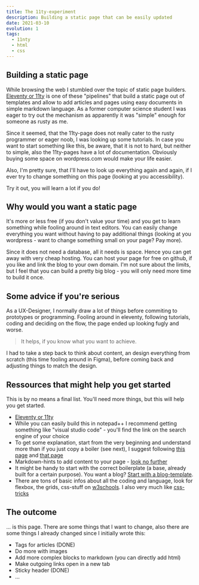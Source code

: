 ```yaml
---
title: The 11ty-experiment
description: Building a static page that can be easily updated
date: 2021-03-10
evolution: 1
tags:
  - 11nty
  - html
  - css
---
```


## Building a static page

While browsing the web I stumbled over the topic of static page builders. [Eleventy or 11ty](https://www.11ty.dev/) is one of these "pipelines" that build a static page out of templates and allow to add articles and pages using easy documents in simple markdown language. 
As a former computer science student I was eager to try out the mechanism as apparently it was "simple" enough for someone as rusty as me. 

Since it seemed, that the 11ty-page does not really cater to the rusty programmer or eager noob, I was looking up some tutorials. In case you want to start something like this, be aware, that it is not to hard, but neither to simple, also the 11ty-pages have a lot of documentation. Obviously buying some space on wordpress.com would make your life easier. 

Also, I'm pretty sure, that I'll have to look up everything again and again, if I ever try to change something on this page (looking at you accessibility).

Try it out, you will learn a lot if you do!

## Why would you want a static page

It's more or less free (if you don't value your time) and you get to learn something while fooling around in text editors. You can easily change everything you want without having to pay additional things (looking at you wordpress - want to change something small on your page? Pay more).

Since it does not need a database, all it needs is space. Hence you can get away with very cheap hosting. You can host your page for free on github, if you like and link the blog to your own domain. I'm not sure about the limits, but I feel that you can build a pretty big blog - you will only need more time to build it once. 

## Some advice if you're serious

As a UX-Designer, I normally draw a lot of things before commiting to prototypes or programming. Fooling around in eleventy, following tutorials, coding and deciding on the flow, the page ended up looking fugly and worse. 

> It helps, if you know what you want to achieve. 

I had to take a step back to think about content, an design everything from scratch (this time fooling around in Figma), before coming back and adjusting things to match the design. 



## Ressources that might help you get started
This is by no means a final list. You'll need more things, but this will help you get started. 

- [Eleventy or 11ty](https://www.11ty.dev/)
- While you can easily build this in notepad++ I recommend getting something like "visual studio code" - you'll find the link on the search engine of your choice
- To get some explanation, start from the very beginning and understand more than if you just copy a boiler (see next), I suggest following [this page](https://tatianamac.com/posts/beginner-eleventy-tutorial-parti/) and [that page](https://www.sitepoint.com/getting-started-with-eleventy/)
- Markdown-hints to add content to your page - [look no further](https://www.markdownguide.org/basic-syntax/)
- It might be handy to start with the correct boilerplate (a base, already built for a certain purpose). You want a blog? [Start with a blog-template](https://github.com/11ty/eleventy-base-blog). 
- There are tons of basic infos about all the coding and language, look for flexbox, the grids, css-stuff on [w3schools](https://www.w3schools.com). I also very much like [css-tricks](https://css-tricks.com/)

## The outcome

... is this page. There are some things that I want to change, also there are some things I already changed since I initially wrote this: 
- Tags for articles (DONE)
- Do more with images
- Add more complex blocks to markdown (you can directly add html)
- Make outgoing links open in a new tab
- Sticky header (DONE)
- ...